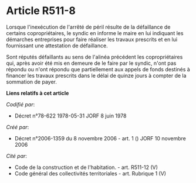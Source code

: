 # Article R511-8

Lorsque l'inexécution de l'arrêté de péril résulte de la défaillance de certains copropriétaires, le syndic en informe le
maire en lui indiquant les démarches entreprises pour faire réaliser les travaux prescrits et en lui fournissant une
attestation de défaillance.

Sont réputés défaillants au sens de l'alinéa précédent les copropriétaires qui, après avoir été mis en demeure de le faire
par le syndic, n'ont pas répondu ou n'ont répondu que partiellement aux appels de fonds destinés à financer les travaux
prescrits dans le délai de quinze jours à compter de la sommation de payer.

**Liens relatifs à cet article**

_Codifié par_:

  - Décret n°78-622 1978-05-31 JORF 8 juin 1978

_Créé par_:

  - Décret n°2006-1359 du 8 novembre 2006 - art. 1 () JORF 10 novembre 2006

_Cité par_:

  - Code de la construction et de l'habitation. - art. R511-12 (V)
  - Code général des collectivités territoriales - art. Rubrique 1 (V)
